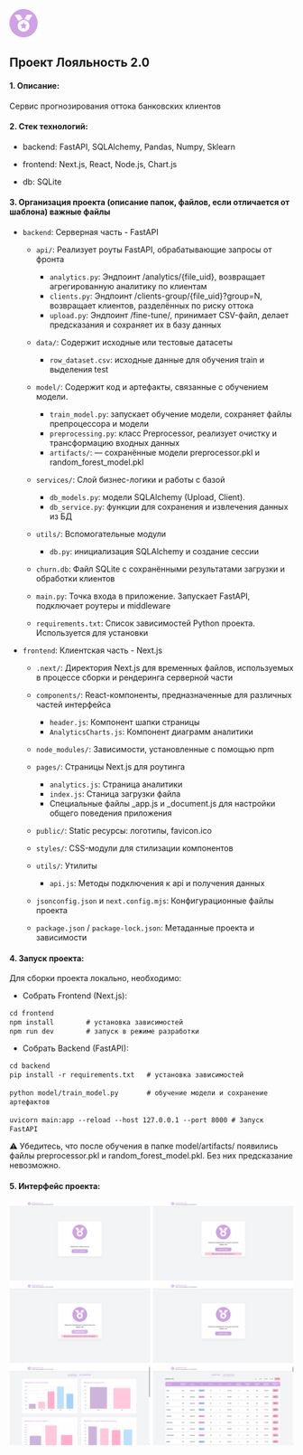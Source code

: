 ![](frontend%2Fpublic%2Ffavicon.ico)


## Проект Лояльность 2.0


#### 1. Описание:

Сервис прогнозирования оттока банковских клиентов


#### 2. Стек технологий:

- backend: FastAPI, SQLAlchemy, Pandas, Numpy, Sklearn

- frontend: Next.js, React, Node.js, Chart.js

- db: SQLite

#### 3. Организация проекта (описание папок, файлов, если отличается от шаблона) важные файлы


- `backend`: Серверная часть - FastAPI

    - `api/`: Реализует роуты FastAPI, обрабатывающие запросы от фронта
        - `analytics.py`:  Эндпоинт /analytics/{file_uid}, возвращает агрегированную аналитику по клиентам
        - `clients.py`:  Эндпоинт /clients-group/{file_uid}?group=N, возвращает клиентов, разделённых по риску оттока
        - `upload.py`: Эндпоинт /fine-tune/, принимает CSV-файл, делает предсказания и сохраняет их в базу данных

    - `data/`: Содержит исходные или тестовые датасеты
        - `row_dataset.csv`:  исходные данные для обучения train и выделения test 

    - `model/`: Содержит код и артефакты, связанные с обучением модели.
        - `train_model.py`:  запускает обучение модели, сохраняет файлы препроцессора и модели
        - `preprocessing.py`:  класс Preprocessor, реализует очистку и трансформацию входных данных
        - `artifacts/`:  — сохранённые модели preprocessor.pkl и random_forest_model.pkl

    - `services/`: Слой бизнес-логики и работы с базой
        - `db_models.py`:   модели SQLAlchemy (Upload, Client).
        - `db_service.py`:  функции для сохранения и извлечения данных из БД

    - `utils/`: Вспомогательные модули
        - `db.py`:  инициализация SQLAlchemy и создание сессии 


    - `churn.db`: Файл SQLite с сохранёнными результатами загрузки и обработки клиентов
    - `main.py`: Точка входа в приложение. Запускает FastAPI, подключает роутеры и middleware
    - `requirements.txt`: Список зависимостей Python проекта. Используется для установки
  
- `frontend`: Клиентская часть - Next.js

    - `.next/`: Директория Next.js для временных файлов, используемых в процессе сборки и рендеринга серверной части
  
    - `components/`: React-компоненты, предназначенные для различных частей интерфейса
        - `header.js`: Компонент шапки страницы
        - `AnalyticsCharts.js`: Компонент диаграмм аналитики
      
    - `node_modules/`: Зависимости, установленные с помощью npm
  
    - `pages/`: Страницы Next.js для роутинга
        - `analytics.js`: Страница аналитики
        - `index.js`: Станица загрузки файла
        - Специальные файлы _app.js и _document.js для настройки общего поведения приложения

    - `public/`: Static ресурсы: логотипы, favicon.ico

    - `styles/`: CSS-модули для стилизации компонентов

    -  `utils/`: Утилиты
        - `api.js`: Методы подключения к api и получения данных

    - `jsonconfig.json` и `next.config.mjs`: Конфигурационные файлы проекта

    - `package.json` / `package-lock.json`: Метаданные проекта и зависимости


#### 4. Запуск проекта:

Для сборки проекта локально, необходимо:

- Собрать Frontend (Next.js):

```
cd frontend
npm install        # установка зависимостей
npm run dev        # запуск в режиме разработки
```

- Собрать Backend (FastAPI):

```
cd backend
pip install -r requirements.txt   # установка зависимостей

python model/train_model.py       # обучение модели и сохранение артефактов

uvicorn main:app --reload --host 127.0.0.1 --port 8000 # Запуск FastAPI
```
⚠️ Убедитесь, что после обучения в папке model/artifacts/ появились файлы preprocessor.pkl и random_forest_model.pkl. Без них предсказание невозможно.


#### 5. Интерфейс проекта:
![](frontend%2Fpublic%2Fui.png)
